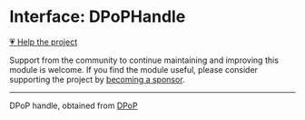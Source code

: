 # Interface: DPoPHandle

[💗 Help the project](https://github.com/sponsors/panva)

Support from the community to continue maintaining and improving this module is welcome. If you find the module useful, please consider supporting the project by [becoming a sponsor](https://github.com/sponsors/panva).

***

DPoP handle, obtained from [DPoP](../functions/DPoP.md)
